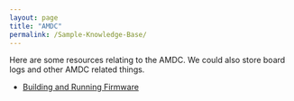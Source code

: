 ```yaml
---
layout: page
title: "AMDC"
permalink: /Sample-Knowledge-Base/
---
```


Here are some resources relating to the AMDC. We could also store board logs and other AMDC related things.

* [Building and Running Firmware](content/AMDC-tutorials/Building-and-Running-Firmware.md)



